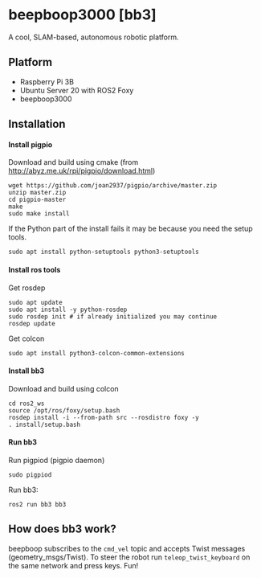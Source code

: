 # beepboop3000 [bb3]
A cool, SLAM-based, autonomous robotic platform.

## Platform
- Raspberry Pi 3B
- Ubuntu Server 20 with ROS2 Foxy
- beepboop3000

## Installation
#### Install pigpio
Download and build using cmake (from http://abyz.me.uk/rpi/pigpio/download.html)
```
wget https://github.com/joan2937/pigpio/archive/master.zip
unzip master.zip
cd pigpio-master
make
sudo make install
```

If the Python part of the install fails it may be because you need the setup tools.
```
sudo apt install python-setuptools python3-setuptools
```

#### Install ros tools
Get rosdep
```
sudo apt update
sudo apt install -y python-rosdep
sudo rosdep init # if already initialized you may continue
rosdep update
```

Get colcon
```
sudo apt install python3-colcon-common-extensions
```

#### Install bb3
Download and build using colcon
```
cd ros2_ws
source /opt/ros/foxy/setup.bash
rosdep install -i --from-path src --rosdistro foxy -y
. install/setup.bash
```

#### Run bb3
Run pigpiod (pigpio daemon)
```
sudo pigpiod
```

Run bb3:
```
ros2 run bb3 bb3
```

## How does bb3 work?
beepboop subscribes to the `cmd_vel` topic and accepts Twist messages (geometry_msgs/Twist). To steer the robot run `teleop_twist_keyboard` on the same network and press keys. Fun!
